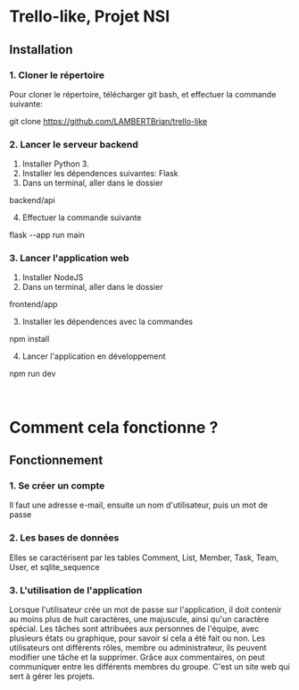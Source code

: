 # Trello-like, Projet NSI

## Installation

### 1. Cloner le répertoire
Pour cloner le répertoire, télécharger git bash, et effectuer la commande suivante:

git clone https://github.com/LAMBERTBrian/trello-like



### 2. Lancer le serveur backend
1. Installer Python 3. 
2. Installer les dépendences suivantes: Flask
3. Dans un terminal, aller dans le dossier 

backend/api


4. Effectuer la commande suivante 

flask --app run main



### 3. Lancer l'application web
1. Installer NodeJS
2. Dans un terminal, aller dans le dossier 

frontend/app


3. Installer les dépendences avec la commandes 

npm install


4. Lancer l'application en développement 

npm run dev

﻿

# Comment cela fonctionne ?

## Fonctionnement

### 1. Se créer un compte

Il faut une adresse e-mail, ensuite un nom d'utilisateur, puis un mot de passe

### 2. Les bases de données

Elles se caractérisent par les tables Comment, List, Member, Task, Team, User, et sqlite_sequence

### 3. L'utilisation de l'application

Lorsque l'utilisateur crée un mot de passe sur l'application, il doit contenir au moins plus de huit caractères, une majuscule, ainsi qu'un caractère spécial. Les tâches sont attribuées aux personnes de l'équipe, avec plusieurs états ou graphique, pour savoir si cela a été fait ou non. Les utilisateurs ont différents rôles, membre ou administrateur, ils peuvent modifier une tâche et la supprimer. Grâce aux commentaires, on peut communiquer entre les différents membres du groupe. C'est un site web qui sert à gérer les projets.
